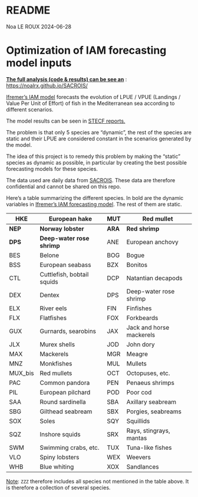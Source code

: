 README
================
Noa LE ROUX
2024-06-28

# Optimization of IAM forecasting model inputs

<u>**The full analysis (code & results) can be see an**</u> :
<https://noalrx.github.io/SACROIS/>

[Ifremer’s IAM model](https://archimer.ifremer.fr/doc/00784/89579/)
forecasts the evolution of LPUE / VPUE (Landings / Value Per Unit of
Effort) of fish in the Mediterranean sea according to different
scenarios.

The model results can be seen in [STECF
reports.](https://stecf.ec.europa.eu/documents_en?prefLang=fr)

The problem is that only 5 species are “dynamic”, the rest of the
species are static and their LPUE are considered constant in the
scenarios generated by the model.

The idea of this project is to remedy this problem by making the
“static” species as dynamic as possible, in particular by creating the
best possible forecasting models for these species.

The data used are daily data from
[SACROIS](https://archimer.ifremer.fr/doc/00774/88631/). These data are
therefore confidential and cannot be shared on this repo.

Here’s a table summarizing the different species. In bold are the
dynamic variables in [Ifremer’s IAM forecasting
model](https://archimer.ifremer.fr/doc/00784/89579/). The rest of them
are static.

| HKE     | European hake              | MUT     | Red mullet               |
|---------|----------------------------|---------|--------------------------|
| **NEP** | **Norway lobster**         | **ARA** | **Red shrimp**           |
| **DPS** | **Deep-water rose shrimp** | ANE     | European anchovy         |
| BES     | Belone                     | BOG     | Bogue                    |
| BSS     | European seabass           | BZX     | Bonitos                  |
| CTL     | Cuttlefish, bobtail squids | DCP     | Natantian decapods       |
| DEX     | Dentex                     | DPS     | Deep-water rose shrimp   |
| ELX     | River eels                 | FIN     | Finfishes                |
| FLX     | Flatfishes                 | FOX     | Forkbeards               |
| GUX     | Gurnards, searobins        | JAX     | Jack and horse mackerels |
| JLX     | Murex shells               | JOD     | John dory                |
| MAX     | Mackerels                  | MGR     | Meagre                   |
| MNZ     | Monkfishes                 | MUL     | Mullets                  |
| MUX_bis | Red mullets                | OCT     | Octopuses, etc.          |
| PAC     | Common pandora             | PEN     | Penaeus shrimps          |
| PIL     | European pilchard          | POD     | Poor cod                 |
| SAA     | Round sardinella           | SBA     | Axillary seabream        |
| SBG     | Gilthead seabream          | SBX     | Porgies, seabreams       |
| SOX     | Soles                      | SQY     | Squillids                |
| SQZ     | Inshore squids             | SRX     | Rays, stingrays, mantas  |
| SWM     | Swimming crabs, etc.       | TUX     | Tuna-like fishes         |
| VLO     | Spiny lobsters             | WEX     | Weevers                  |
| WHB     | Blue whiting               | XOX     | Sandlances               |

<u>Note</u>: `ZZZ` therefore includes all species not mentioned in the
table above. It is therefore a collection of several species.
